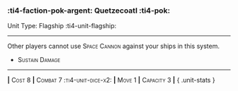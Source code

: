 ### :ti4-faction-pok-argent: **Quetzecoatl** :ti4-pok:

Unit Type: Flagship :ti4-unit-flagship:

---

Other players cannot use <span style="font-variant:small-caps;">Space Cannon</span> against your ships in this system.

* <span style="font-variant:small-caps;">Sustain Damage</span> 


---

__|__ <span style="font-variant:small-caps;">Cost 8</span> __|__ <span style="font-variant:small-caps;">Combat 7 :ti4-unit-dice-x2:</span> __|__ <span style="font-variant:small-caps;">Move 1</span> __|__ <span style="font-variant:small-caps;">Capacity 3</span> __|__
{ .unit-stats }
